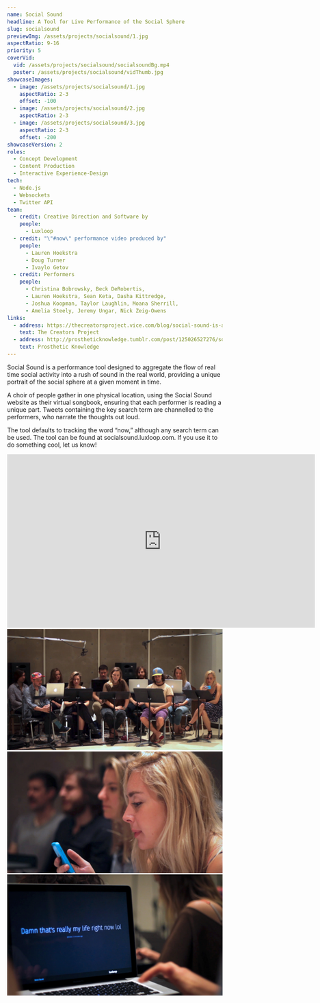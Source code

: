 ```yaml
---
name: Social Sound
headline: A Tool for Live Performance of the Social Sphere
slug: socialsound
previewImg: /assets/projects/socialsound/1.jpg
aspectRatio: 9-16
priority: 5
coverVid:
  vid: /assets/projects/socialsound/socialsoundBg.mp4
  poster: /assets/projects/socialsound/vidThumb.jpg
showcaseImages:
  - image: /assets/projects/socialsound/1.jpg
    aspectRatio: 2-3
    offset: -100
  - image: /assets/projects/socialsound/2.jpg
    aspectRatio: 2-3
  - image: /assets/projects/socialsound/3.jpg
    aspectRatio: 2-3
    offset: -200
showcaseVersion: 2
roles:
  - Concept Development
  - Content Production
  - Interactive Experience-Design
tech:
  - Node.js
  - Websockets
  - Twitter API
team:
  - credit: Creative Direction and Software by
    people:
      - Luxloop
  - credit: "\"#now\" performance video produced by"
    people:
      - Lauren Hoekstra
      - Doug Turner
      - Ivaylo Getov
  - credit: Performers
    people:
      - Christina Bobrowsky, Beck DeRobertis,
      - Lauren Hoekstra, Sean Keta, Dasha Kittredge,
      - Joshua Koopman, Taylor Laughlin, Moana Sherrill,
      - Amelia Steely, Jeremy Ungar, Nick Zeig-Owens
links:
  - address: https://thecreatorsproject.vice.com/blog/social-sound-is-a-tool-for-turning-twitter-into-live-sound-art
    text: The Creators Project
  - address: http://prostheticknowledge.tumblr.com/post/125026527276/social-sound-creative-project-by-luxloop-is-tool
    text: Prosthetic Knowledge
---
```



<p>
  Social Sound is a performance tool designed to aggregate the flow of real time social activity into a rush of sound in the real world, providing a unique portrait of the social sphere at a given moment in time.
</p>

<p>
  A choir of people gather in one physical location, using the Social Sound website as their virtual songbook, ensuring that each performer is reading a unique part. Tweets containing the key search term are channelled to the performers, who narrate the thoughts out loud.
</p>

<p>
  The tool defaults to tracking the word “now,” although any search term can be used. The tool can be found at socialsound.luxloop.com. If you use it to do something cool, let us know!
</p>

<div class="fitVid">
  <iframe src="http://player.vimeo.com/video/131315580?title=0&amp;byline=0&amp;portrait=0&amp;color=ffffff" width="720" height="405" frameborder="0" webkitallowfullscreen mozallowfullscreen allowfullscreen></iframe>
</div>

<img src="/assets/projects/socialsound/1.jpg">
<img src="/assets/projects/socialsound/2.jpg">
<img src="/assets/projects/socialsound/3.jpg">
